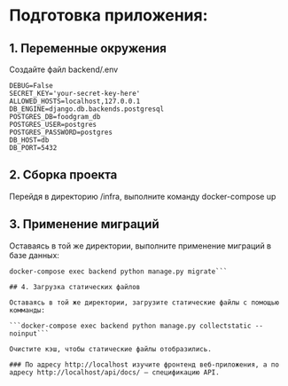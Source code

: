 # Подготовка приложения:

## 1. Переменные окружения

Создайте файл backend/.env

```
DEBUG=False
SECRET_KEY='your-secret-key-here'
ALLOWED_HOSTS=localhost,127.0.0.1
DB_ENGINE=django.db.backends.postgresql
POSTGRES_DB=foodgram_db
POSTGRES_USER=postgres
POSTGRES_PASSWORD=postgres
DB_HOST=db
DB_PORT=5432
```

## 2. Сборка проекта

Перейдя в директорию /infra, выполните команду docker-compose up

## 3. Применение миграций

Оставаясь в той же директории, выполните применение миграций в базе данных:

```docker-compose exec backend python manage.py makemigrations
docker-compose exec backend python manage.py migrate```

## 4. Загрузка статических файлов

Оставаясь в той же директории, загрузите статические файлы с помощью комманды:

```docker-compose exec backend python manage.py collectstatic --noinput```

Очистите кэш, чтобы статические файлы отобразились.

### По адресу http://localhost изучите фронтенд веб-приложения, а по адресу http://localhost/api/docs/ — спецификацию API.

